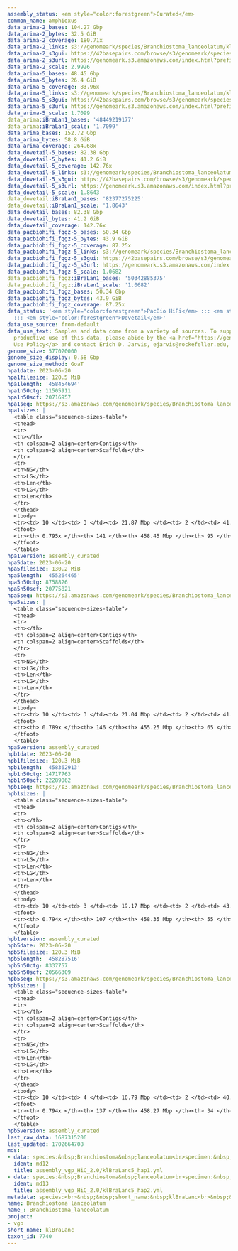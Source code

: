 ```yaml
---
assembly_status: <em style="color:forestgreen">Curated</em>
common_name: amphioxus
data_arima-2_bases: 104.27 Gbp
data_arima-2_bytes: 32.5 GiB
data_arima-2_coverage: 180.71x
data_arima-2_links: s3://genomeark/species/Branchiostoma_lanceolatum/klBraLanc2/genomic_data/arima/<br>
data_arima-2_s3gui: https://42basepairs.com/browse/s3/genomeark/species/Branchiostoma_lanceolatum/klBraLanc2/genomic_data/arima/
data_arima-2_s3url: https://genomeark.s3.amazonaws.com/index.html?prefix=species/Branchiostoma_lanceolatum/klBraLanc2/genomic_data/arima/
data_arima-2_scale: 2.9926
data_arima-5_bases: 48.45 Gbp
data_arima-5_bytes: 26.4 GiB
data_arima-5_coverage: 83.96x
data_arima-5_links: s3://genomeark/species/Branchiostoma_lanceolatum/klBraLanc5/genomic_data/arima/<br>
data_arima-5_s3gui: https://42basepairs.com/browse/s3/genomeark/species/Branchiostoma_lanceolatum/klBraLanc5/genomic_data/arima/
data_arima-5_s3url: https://genomeark.s3.amazonaws.com/index.html?prefix=species/Branchiostoma_lanceolatum/klBraLanc5/genomic_data/arima/
data_arima-5_scale: 1.7099
data_arima:iBraLan1_bases: '48449219177'
data_arima:iBraLan1_scale: '1.7099'
data_arima_bases: 152.72 Gbp
data_arima_bytes: 58.8 GiB
data_arima_coverage: 264.68x
data_dovetail-5_bases: 82.38 Gbp
data_dovetail-5_bytes: 41.2 GiB
data_dovetail-5_coverage: 142.76x
data_dovetail-5_links: s3://genomeark/species/Branchiostoma_lanceolatum/klBraLanc5/genomic_data/dovetail/<br>
data_dovetail-5_s3gui: https://42basepairs.com/browse/s3/genomeark/species/Branchiostoma_lanceolatum/klBraLanc5/genomic_data/dovetail/
data_dovetail-5_s3url: https://genomeark.s3.amazonaws.com/index.html?prefix=species/Branchiostoma_lanceolatum/klBraLanc5/genomic_data/dovetail/
data_dovetail-5_scale: 1.8643
data_dovetail:iBraLan1_bases: '82377275225'
data_dovetail:iBraLan1_scale: '1.8643'
data_dovetail_bases: 82.38 Gbp
data_dovetail_bytes: 41.2 GiB
data_dovetail_coverage: 142.76x
data_pacbiohifi_fqgz-5_bases: 50.34 Gbp
data_pacbiohifi_fqgz-5_bytes: 43.9 GiB
data_pacbiohifi_fqgz-5_coverage: 87.25x
data_pacbiohifi_fqgz-5_links: s3://genomeark/species/Branchiostoma_lanceolatum/klBraLanc5/genomic_data/pacbio_hifi/<br>
data_pacbiohifi_fqgz-5_s3gui: https://42basepairs.com/browse/s3/genomeark/species/Branchiostoma_lanceolatum/klBraLanc5/genomic_data/pacbio_hifi/
data_pacbiohifi_fqgz-5_s3url: https://genomeark.s3.amazonaws.com/index.html?prefix=species/Branchiostoma_lanceolatum/klBraLanc5/genomic_data/pacbio_hifi/
data_pacbiohifi_fqgz-5_scale: 1.0682
data_pacbiohifi_fqgz:iBraLan1_bases: '50342885375'
data_pacbiohifi_fqgz:iBraLan1_scale: '1.0682'
data_pacbiohifi_fqgz_bases: 50.34 Gbp
data_pacbiohifi_fqgz_bytes: 43.9 GiB
data_pacbiohifi_fqgz_coverage: 87.25x
data_status: '<em style="color:forestgreen">PacBio HiFi</em> ::: <em style="color:forestgreen">Arima</em>
  ::: <em style="color:forestgreen">Dovetail</em>'
data_use_source: from-default
data_use_text: Samples and data come from a variety of sources. To support fair and
  productive use of this data, please abide by the <a href="https://genome10k.soe.ucsc.edu/data-use-policies/">Data
  Use Policy</a> and contact Erich D. Jarvis, ejarvis@rockefeller.edu, with any questions.
genome_size: 577020000
genome_size_display: 0.58 Gbp
genome_size_method: GoaT
hpa1date: 2023-06-20
hpa1filesize: 120.5 MiB
hpa1length: '458454694'
hpa1n50ctg: 11505911
hpa1n50scf: 20716957
hpa1seq: https://s3.amazonaws.com/genomeark/species/Branchiostoma_lanceolatum/iBraLan1/assembly_curated/iBraLan1.hap1.decontam.20230620.fasta.gz
hpa1sizes: |
  <table class="sequence-sizes-table">
  <thead>
  <tr>
  <th></th>
  <th colspan=2 align=center>Contigs</th>
  <th colspan=2 align=center>Scaffolds</th>
  </tr>
  <tr>
  <th>NG</th>
  <th>LG</th>
  <th>Len</th>
  <th>LG</th>
  <th>Len</th>
  </tr>
  </thead>
  <tbody>
  <tr><td> 10 </td><td> 3 </td><td> 21.87 Mbp </td><td> 2 </td><td> 41.10 Mbp </td></tr><tr><td> 20 </td><td> 6 </td><td> 18.52 Mbp </td><td> 3 </td><td> 34.41 Mbp </td></tr><tr><td> 30 </td><td> 9 </td><td> 17.55 Mbp </td><td> 5 </td><td> 25.68 Mbp </td></tr><tr><td> 40 </td><td> 13 </td><td> 14.90 Mbp </td><td> 8 </td><td> 22.94 Mbp </td></tr><tr style="background-color:#cccccc;"><td> 50 </td><td> 17 </td><td style="background-color:#88ff88;"> 11.51 Mbp </td><td> 10 </td><td style="background-color:#88ff88;"> 20.72 Mbp </td></tr><tr><td> 60 </td><td> 23 </td><td> 8.11 Mbp </td><td> 13 </td><td> 18.34 Mbp </td></tr><tr><td> 70 </td><td> 32 </td><td> 4.04 Mbp </td><td> 17 </td><td> 16.41 Mbp </td></tr><tr><td> 80 </td><td> 0 </td><td>  </td><td> 0 </td><td>  </td></tr><tr><td> 90 </td><td> 0 </td><td>  </td><td> 0 </td><td>  </td></tr><tr><td> 100 </td><td> 0 </td><td>  </td><td> 0 </td><td>  </td></tr></tbody>
  <tfoot>
  <tr><th> 0.795x </th><th> 141 </th><th> 458.45 Mbp </th><th> 95 </th><th> 458.45 Mbp </th></tr>
  </tfoot>
  </table>
hpa1version: assembly_curated
hpa5date: 2023-06-20
hpa5filesize: 130.2 MiB
hpa5length: '455264465'
hpa5n50ctg: 8758826
hpa5n50scf: 20775821
hpa5seq: https://s3.amazonaws.com/genomeark/species/Branchiostoma_lanceolatum/klBraLanc5/assembly_curated/klBraLanc5.hap1.cur.20230620.fasta.gz
hpa5sizes: |
  <table class="sequence-sizes-table">
  <thead>
  <tr>
  <th></th>
  <th colspan=2 align=center>Contigs</th>
  <th colspan=2 align=center>Scaffolds</th>
  </tr>
  <tr>
  <th>NG</th>
  <th>LG</th>
  <th>Len</th>
  <th>LG</th>
  <th>Len</th>
  </tr>
  </thead>
  <tbody>
  <tr><td> 10 </td><td> 3 </td><td> 21.04 Mbp </td><td> 2 </td><td> 41.55 Mbp </td></tr><tr><td> 20 </td><td> 6 </td><td> 18.05 Mbp </td><td> 3 </td><td> 34.41 Mbp </td></tr><tr><td> 30 </td><td> 10 </td><td> 14.90 Mbp </td><td> 5 </td><td> 25.68 Mbp </td></tr><tr><td> 40 </td><td> 14 </td><td> 12.29 Mbp </td><td> 8 </td><td> 23.01 Mbp </td></tr><tr style="background-color:#cccccc;"><td> 50 </td><td> 20 </td><td style="background-color:#88ff88;"> 8.76 Mbp </td><td> 10 </td><td style="background-color:#88ff88;"> 20.78 Mbp </td></tr><tr><td> 60 </td><td> 27 </td><td> 6.80 Mbp </td><td> 13 </td><td> 19.58 Mbp </td></tr><tr><td> 70 </td><td> 38 </td><td> 3.57 Mbp </td><td> 16 </td><td> 17.07 Mbp </td></tr><tr><td> 80 </td><td> 0 </td><td>  </td><td> 0 </td><td>  </td></tr><tr><td> 90 </td><td> 0 </td><td>  </td><td> 0 </td><td>  </td></tr><tr><td> 100 </td><td> 0 </td><td>  </td><td> 0 </td><td>  </td></tr></tbody>
  <tfoot>
  <tr><th> 0.789x </th><th> 146 </th><th> 455.25 Mbp </th><th> 65 </th><th> 455.26 Mbp </th></tr>
  </tfoot>
  </table>
hpa5version: assembly_curated
hpb1date: 2023-06-20
hpb1filesize: 120.3 MiB
hpb1length: '458362913'
hpb1n50ctg: 14717763
hpb1n50scf: 22289062
hpb1seq: https://s3.amazonaws.com/genomeark/species/Branchiostoma_lanceolatum/iBraLan1/assembly_curated/iBraLan1.hap2.decontam.20230620.fasta.gz
hpb1sizes: |
  <table class="sequence-sizes-table">
  <thead>
  <tr>
  <th></th>
  <th colspan=2 align=center>Contigs</th>
  <th colspan=2 align=center>Scaffolds</th>
  </tr>
  <tr>
  <th>NG</th>
  <th>LG</th>
  <th>Len</th>
  <th>LG</th>
  <th>Len</th>
  </tr>
  </thead>
  <tbody>
  <tr><td> 10 </td><td> 3 </td><td> 19.17 Mbp </td><td> 2 </td><td> 43.35 Mbp </td></tr><tr><td> 20 </td><td> 6 </td><td> 18.15 Mbp </td><td> 3 </td><td> 40.29 Mbp </td></tr><tr><td> 30 </td><td> 9 </td><td> 17.38 Mbp </td><td> 5 </td><td> 32.98 Mbp </td></tr><tr><td> 40 </td><td> 13 </td><td> 15.69 Mbp </td><td> 7 </td><td> 23.98 Mbp </td></tr><tr style="background-color:#cccccc;"><td> 50 </td><td> 16 </td><td style="background-color:#88ff88;"> 14.72 Mbp </td><td> 9 </td><td style="background-color:#88ff88;"> 22.29 Mbp </td></tr><tr><td> 60 </td><td> 22 </td><td> 8.15 Mbp </td><td> 12 </td><td> 19.95 Mbp </td></tr><tr><td> 70 </td><td> 33 </td><td> 3.43 Mbp </td><td> 15 </td><td> 17.66 Mbp </td></tr><tr><td> 80 </td><td> 0 </td><td>  </td><td> 0 </td><td>  </td></tr><tr><td> 90 </td><td> 0 </td><td>  </td><td> 0 </td><td>  </td></tr><tr><td> 100 </td><td> 0 </td><td>  </td><td> 0 </td><td>  </td></tr></tbody>
  <tfoot>
  <tr><th> 0.794x </th><th> 107 </th><th> 458.35 Mbp </th><th> 55 </th><th> 458.36 Mbp </th></tr>
  </tfoot>
  </table>
hpb1version: assembly_curated
hpb5date: 2023-06-20
hpb5filesize: 120.3 MiB
hpb5length: '458287516'
hpb5n50ctg: 8337757
hpb5n50scf: 20566309
hpb5seq: https://s3.amazonaws.com/genomeark/species/Branchiostoma_lanceolatum/klBraLanc5/assembly_curated/klBraLanc5.hap2.cur.20230620.fasta.gz
hpb5sizes: |
  <table class="sequence-sizes-table">
  <thead>
  <tr>
  <th></th>
  <th colspan=2 align=center>Contigs</th>
  <th colspan=2 align=center>Scaffolds</th>
  </tr>
  <tr>
  <th>NG</th>
  <th>LG</th>
  <th>Len</th>
  <th>LG</th>
  <th>Len</th>
  </tr>
  </thead>
  <tbody>
  <tr><td> 10 </td><td> 4 </td><td> 16.79 Mbp </td><td> 2 </td><td> 40.41 Mbp </td></tr><tr><td> 20 </td><td> 7 </td><td> 15.38 Mbp </td><td> 3 </td><td> 34.45 Mbp </td></tr><tr><td> 30 </td><td> 11 </td><td> 14.55 Mbp </td><td> 5 </td><td> 25.72 Mbp </td></tr><tr><td> 40 </td><td> 16 </td><td> 11.20 Mbp </td><td> 8 </td><td> 22.63 Mbp </td></tr><tr style="background-color:#cccccc;"><td> 50 </td><td> 22 </td><td style="background-color:#88ff88;"> 8.34 Mbp </td><td> 10 </td><td style="background-color:#88ff88;"> 20.57 Mbp </td></tr><tr><td> 60 </td><td> 30 </td><td> 5.15 Mbp </td><td> 13 </td><td> 19.39 Mbp </td></tr><tr><td> 70 </td><td> 44 </td><td> 2.82 Mbp </td><td> 16 </td><td> 18.55 Mbp </td></tr><tr><td> 80 </td><td> 0 </td><td>  </td><td> 0 </td><td>  </td></tr><tr><td> 90 </td><td> 0 </td><td>  </td><td> 0 </td><td>  </td></tr><tr><td> 100 </td><td> 0 </td><td>  </td><td> 0 </td><td>  </td></tr></tbody>
  <tfoot>
  <tr><th> 0.794x </th><th> 137 </th><th> 458.27 Mbp </th><th> 34 </th><th> 458.29 Mbp </th></tr>
  </tfoot>
  </table>
hpb5version: assembly_curated
last_raw_data: 1687315206
last_updated: 1702664708
mds:
- data: species:&nbsp;Branchiostoma&nbsp;lanceolatum<br>specimen:&nbsp;klBraLanc5<br>projects:&nbsp;<br>&nbsp;&nbsp;-&nbsp;vgp<br>assembled_by_group:&nbsp;Rockefeller<br>data_location:&nbsp;S3<br>release_to:&nbsp;S3<br>haplotype_to_curate:&nbsp;hap1<br>hap1:&nbsp;s3://genomeark/species/Branchiostoma_lanceolatum/klBraLanc5/assembly_vgp_HiC_2.0/klBraLanc5.HiC.hap1.20230620.fasta.gz<br>hap2:&nbsp;s3://genomeark/species/Branchiostoma_lanceolatum/klBraLanc5/assembly_vgp_HiC_2.0/klBraLanc5.HiC.hap2.20230620.fasta.gz<br>pretext_hap1:&nbsp;s3://genomeark/species/Branchiostoma_lanceolatum/klBraLanc5/assembly_vgp_HiC_2.0/evaluation/hap1/pretext/klBraLanc5_hap1_s2.pretext<br>pretext_hap2:&nbsp;s3://genomeark/species/Branchiostoma_lanceolatum/klBraLanc5/assembly_vgp_HiC_2.0/evaluation/hap2/pretext/klBraLanc5_hap2_s2.pretext<br>kmer_spectra_img:&nbsp;s3://genomeark/species/Branchiostoma_lanceolatum/klBraLanc5/assembly_vgp_HiC_2.0/evaluation/merqury/klBraLanc5_png/<br>pacbio_read_dir:&nbsp;s3://genomeark/species/Branchiostoma_lanceolatum/klBraLanc5/genomic_data/pacbio_hifi/<br>pacbio_read_type:&nbsp;hifi<br>hic_read_dir:&nbsp;s3://genomeark/species/Branchiostoma_lanceolatum/klBraLanc5/genomic_data/arima/<br>pipeline:&nbsp;<br>&nbsp;&nbsp;-&nbsp;hifiasm&nbsp;(0.19.3+galaxy0)<br>&nbsp;&nbsp;-&nbsp;yahs&nbsp;(1.2a.2+galaxy1)<br>notes:&nbsp;This&nbsp;was&nbsp;a&nbsp;Hifiasm-HiC&nbsp;assembly&nbsp;of&nbsp;klBraLanc5,&nbsp;resulting&nbsp;in&nbsp;two&nbsp;complete&nbsp;haplotypes.&nbsp;HiC&nbsp;scaffolding&nbsp;was&nbsp;performed&nbsp;with&nbsp;YaHS.&nbsp;&nbsp;The&nbsp;HiC&nbsp;prep&nbsp;kit&nbsp;used&nbsp;was&nbsp;Arima&nbsp;library&nbsp;prep.&nbsp;The&nbsp;HiC&nbsp;reads&nbsp;needed&nbsp;to&nbsp;have&nbsp;5&nbsp;bp&nbsp;trimmed&nbsp;from&nbsp;the&nbsp;5'&nbsp;end&nbsp;due&nbsp;to&nbsp;adapter&nbsp;left&nbsp;over&nbsp;from&nbsp;the&nbsp;Arima&nbsp;library&nbsp;prep&nbsp;kit.&nbsp;<br>
  ident: md12
  title: assembly_vgp_HiC_2.0/klBraLanc5_hap1.yml
- data: species:&nbsp;Branchiostoma&nbsp;lanceolatum<br>specimen:&nbsp;klBraLanc5<br>projects:&nbsp;<br>&nbsp;&nbsp;-&nbsp;vgp<br>assembled_by_group:&nbsp;Rockefeller<br>data_location:&nbsp;S3<br>release_to:&nbsp;S3<br>haplotype_to_curate:&nbsp;hap2<br>hap1:&nbsp;s3://genomeark/species/Branchiostoma_lanceolatum/klBraLanc5/assembly_vgp_HiC_2.0/klBraLanc5.HiC.hap1.20230620.fasta.gz<br>hap2:&nbsp;s3://genomeark/species/Branchiostoma_lanceolatum/klBraLanc5/assembly_vgp_HiC_2.0/klBraLanc5.HiC.hap2.20230620.fasta.gz<br>pretext_hap1:&nbsp;s3://genomeark/species/Branchiostoma_lanceolatum/klBraLanc5/assembly_vgp_HiC_2.0/evaluation/hap1/pretext/klBraLanc5_hap1_s2.pretext<br>pretext_hap2:&nbsp;s3://genomeark/species/Branchiostoma_lanceolatum/klBraLanc5/assembly_vgp_HiC_2.0/evaluation/hap2/pretext/klBraLanc5_hap2_s2.pretext<br>kmer_spectra_img:&nbsp;s3://genomeark/species/Branchiostoma_lanceolatum/klBraLanc5/assembly_vgp_HiC_2.0/evaluation/merqury/klBraLanc5_png/<br>pacbio_read_dir:&nbsp;s3://genomeark/species/Branchiostoma_lanceolatum/klBraLanc5/genomic_data/pacbio_hifi/<br>pacbio_read_type:&nbsp;hifi<br>hic_read_dir:&nbsp;s3://genomeark/species/Branchiostoma_lanceolatum/klBraLanc5/genomic_data/arima/<br>pipeline:&nbsp;<br>&nbsp;&nbsp;-&nbsp;hifiasm&nbsp;(0.19.3+galaxy0)<br>&nbsp;&nbsp;-&nbsp;yahs&nbsp;(1.2a.2+galaxy1)<br>notes:&nbsp;This&nbsp;was&nbsp;a&nbsp;Hifiasm-HiC&nbsp;assembly&nbsp;of&nbsp;klBraLanc5,&nbsp;resulting&nbsp;in&nbsp;two&nbsp;complete&nbsp;haplotypes.&nbsp;HiC&nbsp;scaffolding&nbsp;was&nbsp;performed&nbsp;with&nbsp;YaHS.&nbsp;&nbsp;The&nbsp;HiC&nbsp;prep&nbsp;kit&nbsp;used&nbsp;was&nbsp;Arima&nbsp;library&nbsp;prep.&nbsp;The&nbsp;HiC&nbsp;reads&nbsp;needed&nbsp;to&nbsp;have&nbsp;5&nbsp;bp&nbsp;trimmed&nbsp;from&nbsp;the&nbsp;5'&nbsp;end&nbsp;due&nbsp;to&nbsp;adapter&nbsp;left&nbsp;over&nbsp;from&nbsp;the&nbsp;Arima&nbsp;library&nbsp;prep&nbsp;kit.&nbsp;<br>
  ident: md13
  title: assembly_vgp_HiC_2.0/klBraLanc5_hap2.yml
metadata: species:<br>&nbsp;&nbsp;short_name:&nbsp;klBraLanc<br>&nbsp;&nbsp;name:&nbsp;Branchiostoma&nbsp;lanceolatum<br>&nbsp;&nbsp;taxon_id:&nbsp;7740<br>&nbsp;&nbsp;common_name:&nbsp;amphioxus<br>&nbsp;&nbsp;order:<br>&nbsp;&nbsp;&nbsp;&nbsp;name:&nbsp;Amphioxiformes<br>&nbsp;&nbsp;family:<br>&nbsp;&nbsp;&nbsp;&nbsp;name:&nbsp;Branchiostomatidae<br>&nbsp;&nbsp;individuals:<br>&nbsp;&nbsp;&nbsp;&nbsp;-&nbsp;short_name:&nbsp;klBraLanc2<br>&nbsp;&nbsp;&nbsp;&nbsp;&nbsp;&nbsp;biosample_id:&nbsp;SAMEA111562176<br>&nbsp;&nbsp;&nbsp;&nbsp;&nbsp;&nbsp;sex:<br>&nbsp;&nbsp;genome_size:&nbsp;577020000<br>&nbsp;&nbsp;genome_size_method:&nbsp;GoaT<br>&nbsp;&nbsp;project:&nbsp;[&nbsp;vgp&nbsp;]<br>
name: Branchiostoma lanceolatum
name_: Branchiostoma_lanceolatum
project:
- vgp
short_name: klBraLanc
taxon_id: 7740
---
```


